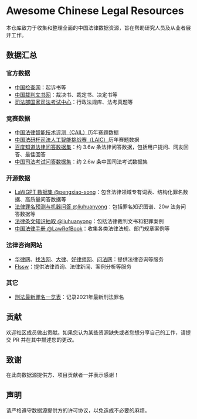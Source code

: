 # Awesome Chinese Legal Resources

本仓库致力于收集和整理全面的中国法律数据资源，旨在帮助研究人员及从业者展开工作。

## 数据汇总

### 官方数据

- [中国检查网](https://www.12309.gov.cn/12309/zjxflws/index.shtml)：起诉书等
- [中国裁判文书网](https://wenshu.court.gov.cn/)：裁决书、裁定书、决定书等
- [司法部国家司法考试中心](http://www.moj.gov.cn/jgsz/jgszzsdw/zsdwgjsfkszx/)：行政法规库、法考真题等

### 竞赛数据

- [中国法律智能技术评测（CAIL）](http://cail.cipsc.org.cn/)历年赛题数据
- [中国法研杯司法人工智能挑战赛（LAIC）](https://laic.cjbdi.com/)历年赛题数据
- [百度知道法律问答数据集](https://www.heywhale.com/mw/dataset/5e953ca8e7ec38002d02fca7/content)：约 3.6w 条法律问答数据，包括用户提问、网友回答、最佳回答
- [中国司法考试问答数据集](https://jecqa.thunlp.org/)：约 2.6w 条中国司法考试数据集

### 开源数据

- [LaWGPT 数据集 @pengxiao-song]()：包含法律领域专有词表、结构化罪名数据、高质量问答数据等
- [法律罪名预测与机器问答 @liuhuanyong](https://github.com/liuhuanyong/CrimeKgAssitant)：包括罪名知识图谱、20w 法务问答数据等
- [法律条文知识抽取 @liuhuanyong](https://github.com/liuhuanyong/LawCrimeMining)：包括法律裁判文书和犯罪案例
- [中国法律手册 @LawRefBook](https://github.com/LawRefBook/Laws)：收集各类法律法规、部门规章案例等

### 法律咨询网站

- [华律网](https://www.66law.cn/)、[找法网](https://www.findlaw.cn/)、[大律](https://www.dalvlaw.com/)、[好律师网](https://www.haolvshi.com.cn/)、[问法网](https://m.51wf.cn/)：提供法律咨询等服务
- [Flssw](https://flssw.com/index.html)：提供法律咨询、法律新闻、案例分析等服务

### 其它

- [刑法最新罪名一览表](http://www.zuiming.net/51.html)：记录2021年最新刑法罪名


## 贡献

欢迎社区成员做出贡献。如果您认为某些资源缺失或者您想分享自己的工作，请提交 PR 并在其中描述您的更改。

## 致谢

在此向数据源提供方、项目贡献者一并表示感谢！

## 声明

请严格遵守数据源提供方的许可协议，以免造成不必要的麻烦。
